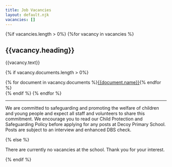 ```yaml
---
title: Job Vacancies
layout: default.njk
vacancies: []
---
```


{%if vacancies.length > 0%}
{%for vacancy in vacancies %}

<h2>{{vacancy.heading}}</h2>

{{vacancy.text}}

{% if vacancy.documents.length > 0%}

<div class="content-grid">
{% for document in vacancy.documents %}<a href="{{document.path}}">{{document.name}}</a>{% endfor %}
</div>
{% endif %}
{% endfor %}
<hr>
<p>We are committed to safeguarding and promoting the welfare of children and young people and expect all staff and volunteers to share this commitment. We encourage you to read our Child Protection and Safeguarding Policy before applying for any posts at Decoy Primary School. Posts are subject to an interview and enhanced DBS check.</p>
{% else %}
<p>There are currently no vacancies at the school. Thank you for your interest.</p>
{% endif %}
